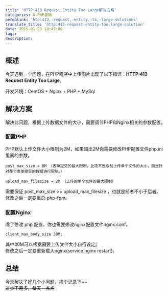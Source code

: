 ```yaml
---
title: 'HTTP:413 Request Entity Too Large解决方案'
categories: A-PHP基础
permalink: 'htp:413,-request,-entity,-to,-large-solutions'
translate_title: 'http:413-request-entity-too-large-solution'
date: 2015-01-23 18:45:08
tags:
description:
---
```

## 概述
今天遇到一个问题，在PHP程序中上传图片出现了以下错误：**HTTP:413 Request Entity Too Large**。  

开发环境：CentOS + Nginx + PHP + MySql

## 解决方案
解决此问题，根据上传数据文件的大小，需要调节PHP和Nginx相关的参数配置。
<br />
### 配置PHP
PHP默认上传文件大小限制为2M，如果超出2M你需要修改PHP配置文件php.ini里面的参数。 
```
post_max_size = 8M （表单提交的最大限制，此项不是限制上传单个文件的大小，而是针对整个表单提交的数据进行限制。）

upload_max_filesize = 2M （上传的单个文件的最大限制）
``` 
需要保证 post_max_size >= upload_max_filesize ，也就是前者不小于后者。  
修改之后一定要重启 php-fpm。
<br />
### 配置Nginx
除了修改 php 配置，你也需要修改nginx配置文件nginx.conf。
```
client_max_body_size 30M;
```  
其中30M可以根据需要上传文件大小自行设定。  
修改之后一定要重新载入nginx(service nginx restart)。


## 总结
今天解决了好几个小问题，挨个记录下~~   
~~进步不用多，每天一点点~~
<br />
<br />

   